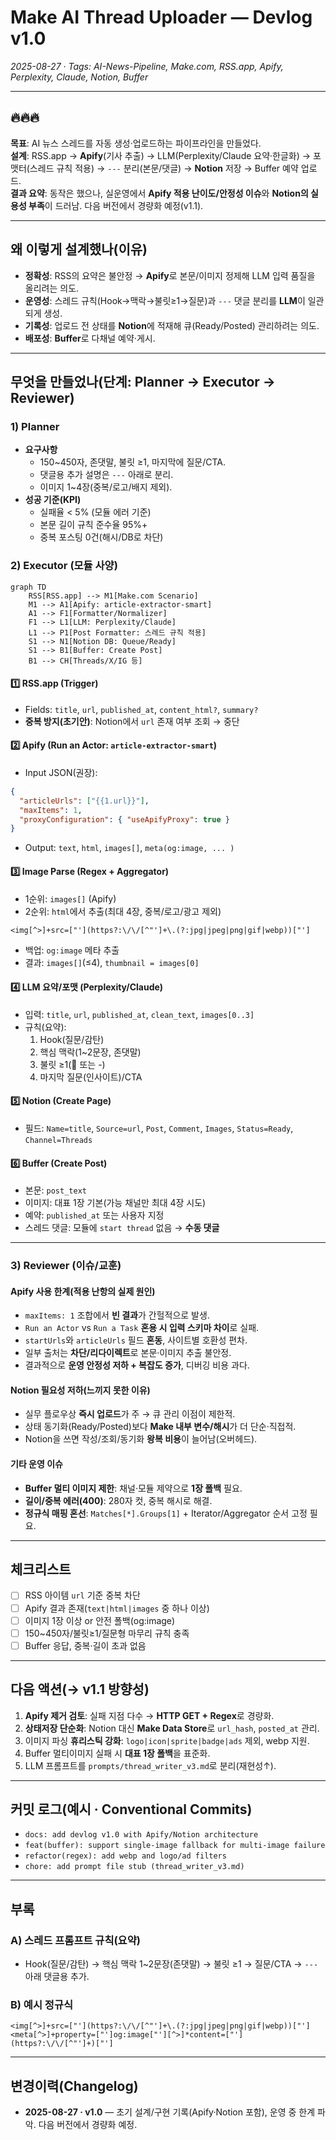 # Make AI Thread Uploader — Devlog **v1.0**
_2025-08-27 · Tags: AI-News-Pipeline, Make.com, RSS.app, Apify, Perplexity, Claude, Notion, Buffer_

---

## 🔥🔥🔥
**목표**: AI 뉴스 스레드를 자동 생성·업로드하는 파이프라인을 만들었다.  
**설계**: RSS.app → **Apify**(기사 추출) → LLM(Perplexity/Claude 요약·한글화) → 포맷터(스레드 규칙 적용) → `---` 분리(본문/댓글) → **Notion** 저장 → Buffer 예약 업로드.  
**결과 요약**: 동작은 했으나, 실운영에서 **Apify 적용 난이도/안정성 이슈**와 **Notion의 실용성 부족**이 드러남. 다음 버전에서 경량화 예정(v1.1).

---

## 왜 이렇게 설계했나(이유)
- **정확성**: RSS의 요약은 불안정 → **Apify**로 본문/이미지 정제해 LLM 입력 품질을 올리려는 의도.
- **운영성**: 스레드 규칙(Hook→맥락→불릿≥1→질문)과 `---` 댓글 분리를 **LLM**이 일관되게 생성.
- **기록성**: 업로드 전 상태를 **Notion**에 적재해 큐(Ready/Posted) 관리하려는 의도.
- **배포성**: **Buffer**로 다채널 예약·게시.

---

## 무엇을 만들었나(단계: Planner → Executor → Reviewer)

### 1) Planner
- **요구사항**
  - 150~450자, 존댓말, 불릿 ≥1, 마지막에 질문/CTA.
  - 댓글용 추가 설명은 `---` 아래로 분리.
  - 이미지 1~4장(중복/로고/배지 제외).
- **성공 기준(KPI)**
  - 실패율 < 5% (모듈 에러 기준)
  - 본문 길이 규칙 준수율 95%+
  - 중복 포스팅 0건(해시/DB로 차단)

### 2) Executor (모듈 사양)

```mermaid
graph TD
    RSS[RSS.app] --> M1[Make.com Scenario]
    M1 --> A1[Apify: article-extractor-smart]
    A1 --> F1[Formatter/Normalizer]
    F1 --> L1[LLM: Perplexity/Claude]
    L1 --> P1[Post Formatter: 스레드 규칙 적용]
    S1 --> N1[Notion DB: Queue/Ready]
    S1 --> B1[Buffer: Create Post]
    B1 --> CH[Threads/X/IG 등]
```

#### 1️⃣ RSS.app (Trigger)
- Fields: `title`, `url`, `published_at`, `content_html?`, `summary?`
- **중복 방지(초기안)**: Notion에서 `url` 존재 여부 조회 → 중단

#### 2️⃣ Apify (Run an Actor: `article-extractor-smart`)
- Input JSON(권장):
```json
{
  "articleUrls": ["{{1.url}}"],
  "maxItems": 1,
  "proxyConfiguration": { "useApifyProxy": true }
}
```
- Output: `text`, `html`, `images[]`, `meta(og:image, ... )`

#### 3️⃣ Image Parse (Regex + Aggregator)
- 1순위: `images[]` (Apify)
- 2순위: `html`에서 추출(최대 4장, 중복/로고/광고 제외)
```regex
<img[^>]+src=["'](https?:\/\/[^"']+\.(?:jpg|jpeg|png|gif|webp))["']
```
- 백업: `og:image` 메타 추출
- 결과: `images[]`(≤4), `thumbnail = images[0]`

#### 4️⃣ LLM 요약/포맷 (Perplexity/Claude)
- 입력: `title`, `url`, `published_at`, `clean_text`, `images[0..3]`
- 규칙(요약):  
  1) Hook(질문/감탄)  
  2) 핵심 맥락(1~2문장, 존댓말)  
  3) 불릿 ≥1(📌 또는 -)  
  4) 마지막 질문(인사이트)/CTA  

#### 5️⃣ Notion (Create Page)
- 필드: `Name=title`, `Source=url`, `Post`, `Comment`, `Images`, `Status=Ready`, `Channel=Threads`

#### 6️⃣ Buffer (Create Post)
- 본문: `post_text`
- 이미지: 대표 1장 기본(가능 채널만 최대 4장 시도)
- 예약: `published_at` 또는 사용자 지정
- 스레드 댓글: 모듈에 `start thread` 없음 → **수동 댓글**

---

### 3) Reviewer (이슈/교훈)

#### Apify 사용 한계(적용 난항의 실제 원인)
- `maxItems: 1` 조합에서 **빈 결과**가 간헐적으로 발생.
- `Run an Actor` vs `Run a Task` **혼용 시 입력 스키마 차이**로 실패.
- `startUrls`와 `articleUrls` 필드 **혼동**, 사이트별 호환성 편차.
- 일부 출처는 **차단/리다이렉트**로 본문·이미지 추출 불안정.
- 결과적으로 **운영 안정성 저하 + 복잡도 증가**, 디버깅 비용 과다.

#### Notion 필요성 저하(느끼지 못한 이유)
- 실무 플로우상 **즉시 업로드**가 주 → 큐 관리 이점이 제한적.
- 상태 동기화(Ready/Posted)보다 **Make 내부 변수/해시**가 더 단순·직접적.
- Notion을 쓰면 작성/조회/동기화 **왕복 비용**이 늘어남(오버헤드).

#### 기타 운영 이슈
- **Buffer 멀티 이미지 제한**: 채널·모듈 제약으로 **1장 폴백** 필요.
- **길이/중복 에러(400)**: 280자 컷, 중복 해시로 해결.
- **정규식 매핑 혼선**: `Matches[*].Groups[1]` + Iterator/Aggregator 순서 고정 필요.

---

## 체크리스트
- [ ] RSS 아이템 `url` 기준 중복 차단
- [ ] Apify 결과 존재(`text|html|images` 중 하나 이상)
- [ ] 이미지 1장 이상 or 안전 폴백(og:image)
- [ ] 150~450자/불릿≥1/질문형 마무리 규칙 충족
- [ ] Buffer 응답, 중복·길이 초과 없음

---

## 다음 액션(→ v1.1 방향성)
1. **Apify 제거 검토**: 실패 지점 다수 → **HTTP GET + Regex**로 경량화.  
2. **상태저장 단순화**: Notion 대신 **Make Data Store**로 `url_hash`, `posted_at` 관리.  
3. 이미지 파싱 **휴리스틱 강화**: `logo|icon|sprite|badge|ads` 제외, webp 지원.  
4. Buffer 멀티이미지 실패 시 **대표 1장 폴백**을 표준화.  
5. LLM 프롬프트를 `prompts/thread_writer_v3.md`로 분리(재현성↑).

---

## 커밋 로그(예시 · Conventional Commits)
- `docs: add devlog v1.0 with Apify/Notion architecture`
- `feat(buffer): support single-image fallback for multi-image failure`
- `refactor(regex): add webp and logo/ad filters`
- `chore: add prompt file stub (thread_writer_v3.md)`

---

## 부록
### A) 스레드 프롬프트 규칙(요약)
- Hook(질문/감탄) → 핵심 맥락 1~2문장(존댓말) → 불릿 ≥1 → 질문/CTA → `---` 아래 댓글용 추가.

### B) 예시 정규식
```regex
<img[^>]+src=["'](https?:\/\/[^"']+\.(?:jpg|jpeg|png|gif|webp))["']
<meta[^>]+property=["']og:image["'][^>]*content=["'](https?:\/\/[^"']+)["']
```

---

## 변경이력(Changelog)
- **2025-08-27 · v1.0** — 초기 설계/구현 기록(Apify·Notion 포함), 운영 중 한계 파악. 다음 버전에서 경량화 예정.
